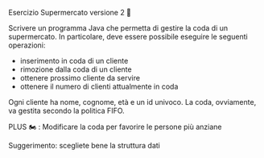 Esercizio Supermercato versione 2 🛴

Scrivere un programma Java che permetta di gestire la coda di un supermercato. 
In particolare, deve essere possibile eseguire le seguenti operazioni:

- inserimento in coda di un cliente
- rimozione dalla coda di un cliente
- ottenere prossimo cliente da servire
- ottenere il numero di clienti attualmente in coda

Ogni cliente ha nome, cognome, età e un id univoco.
La coda, ovviamente, va gestita secondo la politica FIFO.

PLUS 🏍 : Modificare la coda per favorire le persone più anziane

Suggerimento: scegliete bene la struttura dati
